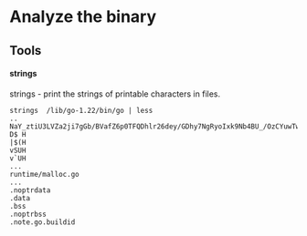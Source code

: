 # Analyze the binary
## Tools
#### strings
strings - print the strings of printable characters in files.
```
strings  /lib/go-1.22/bin/go | less
..
NaY_ztiU3LVZa2ji7gGb/BVafZ6p0TFQDhlr26dey/GDhy7NgRyoIxk9Nb4BU_/OzCYuwTwGmoJDQmAoNlQ
D$ H
|$(H
vSUH
v`UH
...
runtime/malloc.go
...
.noptrdata
.data
.bss
.noptrbss
.note.go.buildid
```
